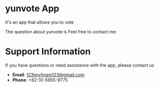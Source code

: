 # yunvote App

It's an app that allows you to vote

The question about yunvote is Feel free to contact me:

# Support Information

If you have questions or need assistance with the app, please contact us

- **Email**: [123imyhnam123@gmail.com](mailto:123imyhnam123@gmail.com)
- **Phone**: +82-10-5955-9775



